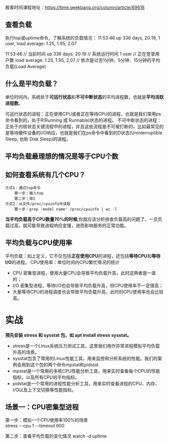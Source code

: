 极客时间课程地址：https://time.geekbang.org/column/article/69618

## 查看负载
执行top或uptime命令，了解系统的负载情况：
11:53:46 up 336 days, 20:19,  1 user,  load average: 1.25, 1.95, 2.07

11:53:46                        // 当前时间
up 336 days, 20:19              // 系统运行时间
1 user                          // 正在登录用户数
load average: 1.25, 1.95, 2.07  // 依次是过去1分钟、5分钟、15分钟的平均负载(Load Average)

## 什么是平均负载？
单位时间内，系统处于**可运行状态**和**不可中断状态**的平均进程数，也就是**平均活跃进程数**。

可运行状态的进程：正在使用CPU或者正在等待CPU的进程，也就是我们常用ps命令看到的，处于R(Running 或 Runnable)状态的进程。
不可中断状态的进程：正处于内核状态关键流程中的进程，并且这些流程是不可被打断的，比如最常见的是等待硬件设备的I/O响应，也就是我们在ps命令中看到的D状态(Uninterruptible Sleep, 也称 Disk Sleep)的进程。

## 平均负载最理想的情况是等于CPU个数

## 如何查看系统有几个CPU？
    方式1：通过top命令
        第一步：输入top
        第二步：按1
    方式2：从文件/proc/cpuinfo中读取
        第一步：grep 'model name' /proc/cpuinfo | wc -l

**当平均负载高于CPU数量70%的时候**,你就应该分析排查负载高的问题了，一旦负载过高，就可能导致进程响应变慢，进而影响服务的正常功能。

## 平均负载与CPU使用率
平均负载：如上定义，它不仅包括**正在使用CPU**的进程，还包括**等待CPU**和**等待I/O**的进程。
CPU使用率：单位时间内CPU繁忙情况的统计
- CPU 密集型进程，使用大量CPU会导致平均负载升高，此时这两者是一直的；
- I/O 密集型进程，等待I/O也会导致平均负载升高，但CPU使用率不一定很高；
- 大量等待CPU的进程调度也会导致平均负载升高，此时的CPU使用率也会比较高。

# 实战
**预先安装 stress 和 sysstat 包，如 apt install stress sysstat。**
- stress是一个Linux系统压力测试工具，这里我们用作异常进程模拟平均负载升高的场景。
- sysstat包含了常用的Linux性能工具，用来监控和分析系统的性能。我们的案例会用到这个包的两个命令mpstat和pidstat
- mpstat是一个常用的多核CPU性能分析工具，用来实时查看每个CPU的性能指标，以及所有CPU的平均指标。
- pidstat是一个常用的进程性能分析工具，用来实时查看进程的CPU、内存、I/O以及上下文切换等性能指标。

## 场景一：CPU密集型进程
第一步：模拟一个CPU使用率100%的场景  
stress --cpu 1 --timeout 600  

第二步：查看平均负载的变化情况
watch -d uptime






























